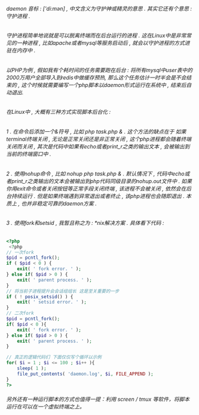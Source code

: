 ###### daemon 音标 : ['di:mən] , 中文含义为守护神或精灵的意思 . 其实它还有个意思 : 守护进程 .
###### 守护进程简单地说就是可以脱离终端而在后台运行的进程 . 这在Linux中是非常常见的一种进程 , 比如apache或者mysql等服务启动后 , 就会以守护进程的方式进驻在内存中 . 
###### 以PHP为例 , 假如我有个耗时间的任务需要跑在后台 : 将所有mysql中user表中的2000万用户全部导入到redis中做缓存预热, 那么这个任务估计一时半会是不会结束的 , 这个时候就需要编写一个php脚本以daemon形式运行在系统中 , 结束后自动退出.
###### 在Linux中 , 大概有三种方式实现脚本后台化 : 
###### 1 . 在命令后添加一个&符号 , 比如 php task.php & . 这个方法的缺点在于 如果terminal终端关闭 , 无论是正常关闭还是非正常关闭 , 这个php进程都会随着终端关闭而关闭 , 其次是代码中如果有echo或者print_r之类的输出文本 , 会被输出到当前的终端窗口中 .
###### 2 . 使用nohup命令 , 比如 nohup php task.php & . 默认情况下 , 代码中echo或者print_r之类输出的文本会被输出到php代码同级目录的nohup.out文件中 . 如果你用exit命令或者关闭按钮等正常手段关闭终端 , 该进程不会被关闭 , 依然会在后台持续运行 . 但是如果终端遇到异常退出或者终止 , 该php进程也会随即退出 . 本质上 , 也并非稳定可靠的daemon方案 .
###### 3 . 使用fork和setsid , 我暂且称之为 : *nix解决方案 . 具体看下代码 :
```php
<?php
 <?php
// 一次fork
$pid = pcntl_fork();
if ( $pid < 0 ) {
    exit( ' fork error. ' );
} else if( $pid > 0 ) {
    exit( ' parent process. ' );
}
// 将当前子进程提升会会话组组长 这是至关重要的一步
if ( ! posix_setsid() ) {
    exit( ' setsid error. ' );
}
// 二次fork
$pid = pcntl_fork();
if( $pid < 0 ){
    exit( ' fork error. ' );
} else if( $pid > 0 ) {
    exit( ' parent process. ' );
}

// 真正的逻辑代码们 下面仅仅写个循环以示例
for( $i = 1 ; $i <= 100 ; $i++ ){
    sleep( 1 );
    file_put_contents( 'daemon.log', $i, FILE_APPEND );
}
?>
```
###### 另外还有一种运行脚本的方式也值得一提：利用 screen / tmux 等软件，将脚本运行在可以在一个虚拟终端之上。
